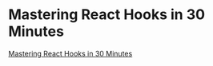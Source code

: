 # Mastering React Hooks in 30 Minutes
[Mastering React Hooks in 30 Minutes](https://aiwithcloud.com/2022/09/19/mastering_react_hooks_in_30_minutes/)